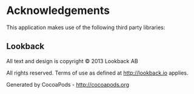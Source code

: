 # Acknowledgements
This application makes use of the following third party libraries:

## Lookback

All text and design is copyright © 2013 Lookback AB

All rights reserved. Terms of use as defined at http://lookback.io applies.

Generated by CocoaPods - http://cocoapods.org
